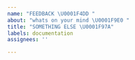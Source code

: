 ```yaml
---
name: "FEEDBACK \U0001F4DD "
about: "whats on your mind \U0001F9E0 "
title: "SOMETHING ELSE \U0001F97A"
labels: documentation
assignees: ''

---
```




